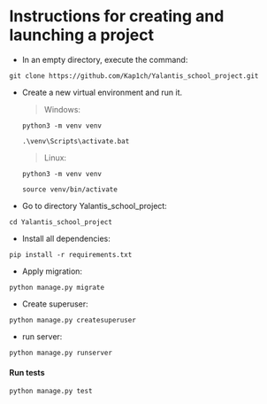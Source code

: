 # Instructions for creating and launching a project

+ In an empty directory, execute the command:

`git clone https://github.com/Kap1ch/Yalantis_school_project.git`

+ Сreate a new virtual environment and run it.

   > Windows:
   
   `python3 -m venv venv`

   `.\venv\Scripts\activate.bat`
   
   > Linux:
   
   `python3 -m venv venv`

   `source venv/bin/activate`
   
+ Go to directory Yalantis_school_project:

`cd Yalantis_school_project`

+ Install all dependencies:

`pip install -r requirements.txt `

+ Apply migration:

`python manage.py migrate`

+ Create superuser:

`python manage.py createsuperuser`

+ run server:

`python manage.py runserver `

#### **Run tests**

`python manage.py test`






